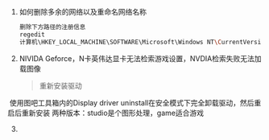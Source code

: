 1. 如何删除多余的网络以及重命名网络名称

   ```bash
   删除下方路径的注册信息
   regedit
   计算机\HKEY_LOCAL_MACHINE\SOFTWARE\Microsoft\Windows NT\CurrentVersion\NetworkList\Profiles
   ```

1. NIVIDA Geforce，N卡英伟达显卡无法检索游戏设置，NVDIA检索失败无法加载图像

   > 重新安装驱动

​	使用图吧工具箱内的Display driver uninstall在安全模式下完全卸载驱动，然后重启后重新安装
​	两种版本：studio是个图形处理，game适合游戏

3. 
